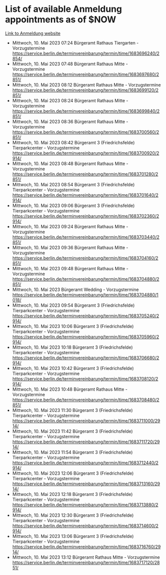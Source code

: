 # List of available Anmeldung appointments as of $NOW
[Link to Anmeldung website](https://service.berlin.de/terminvereinbarung/termin/tag.php?termin=1&anliegen[]=120686&dienstleisterlist=122210,122217,327316,122219,327312,122227,327314,122231,327346,122243,327348,122254,122252,329742,122260,329745,122262,329748,122271,327278,122273,327274,122277,327276,330436,122280,327294,122282,327290,122284,327292,122291,327270,122285,327266,122286,327264,122296,327268,150230,329760,122297,327286,122294,327284,122312,329763,122314,329775,122304,327330,122311,327334,122309,327332,317869,122281,327352,122279,329772,122283,122276,327324,122274,327326,122267,329766,122246,327318,122251,327320,122257,327322,122208,327298,122226,327300&herkunft=http%3A%2F%2Fservice.berlin.de%2Fdienstleistung%2F120686%2F)
- Mittwoch, 10. Mai 2023 07:24 Bürgeramt Rathaus Tiergarten - Vorzugstermine https://service.berlin.de/terminvereinbarung/termin/time/1683696240/2854/
- Mittwoch, 10. Mai 2023 07:48 Bürgeramt Rathaus Mitte - Vorzugstermine https://service.berlin.de/terminvereinbarung/termin/time/1683697680/2851/
- Mittwoch, 10. Mai 2023 08:12 Bürgeramt Rathaus Mitte - Vorzugstermine https://service.berlin.de/terminvereinbarung/termin/time/1683699120/2851/
- Mittwoch, 10. Mai 2023 08:24 Bürgeramt Rathaus Mitte - Vorzugstermine https://service.berlin.de/terminvereinbarung/termin/time/1683699840/2851/
- Mittwoch, 10. Mai 2023 08:36 Bürgeramt Rathaus Mitte - Vorzugstermine https://service.berlin.de/terminvereinbarung/termin/time/1683700560/2851/
- Mittwoch, 10. Mai 2023 08:42 Bürgeramt 3 (Friedrichsfelde) Tierparkcenter - Vorzugstermine https://service.berlin.de/terminvereinbarung/termin/time/1683700920/2914/
- Mittwoch, 10. Mai 2023 08:48 Bürgeramt Rathaus Mitte - Vorzugstermine https://service.berlin.de/terminvereinbarung/termin/time/1683701280/2851/
- Mittwoch, 10. Mai 2023 08:54 Bürgeramt 3 (Friedrichsfelde) Tierparkcenter - Vorzugstermine https://service.berlin.de/terminvereinbarung/termin/time/1683701640/2914/
- Mittwoch, 10. Mai 2023 09:06 Bürgeramt 3 (Friedrichsfelde) Tierparkcenter - Vorzugstermine https://service.berlin.de/terminvereinbarung/termin/time/1683702360/2914/
- Mittwoch, 10. Mai 2023 09:24 Bürgeramt Rathaus Mitte - Vorzugstermine https://service.berlin.de/terminvereinbarung/termin/time/1683703440/2851/
- Mittwoch, 10. Mai 2023 09:36 Bürgeramt Rathaus Mitte - Vorzugstermine https://service.berlin.de/terminvereinbarung/termin/time/1683704160/2851/
- Mittwoch, 10. Mai 2023 09:48 Bürgeramt Rathaus Mitte - Vorzugstermine https://service.berlin.de/terminvereinbarung/termin/time/1683704880/2851/
- Mittwoch, 10. Mai 2023  Bürgeramt Wedding - Vorzugstermine https://service.berlin.de/terminvereinbarung/termin/time/1683704880/1018/
- Mittwoch, 10. Mai 2023 09:54 Bürgeramt 3 (Friedrichsfelde) Tierparkcenter - Vorzugstermine https://service.berlin.de/terminvereinbarung/termin/time/1683705240/2914/
- Mittwoch, 10. Mai 2023 10:06 Bürgeramt 3 (Friedrichsfelde) Tierparkcenter - Vorzugstermine https://service.berlin.de/terminvereinbarung/termin/time/1683705960/2914/
- Mittwoch, 10. Mai 2023 10:18 Bürgeramt 3 (Friedrichsfelde) Tierparkcenter - Vorzugstermine https://service.berlin.de/terminvereinbarung/termin/time/1683706680/2914/
- Mittwoch, 10. Mai 2023 10:42 Bürgeramt 3 (Friedrichsfelde) Tierparkcenter - Vorzugstermine https://service.berlin.de/terminvereinbarung/termin/time/1683708120/2914/
- Mittwoch, 10. Mai 2023 10:48 Bürgeramt Rathaus Mitte - Vorzugstermine https://service.berlin.de/terminvereinbarung/termin/time/1683708480/2851/
- Mittwoch, 10. Mai 2023 11:30 Bürgeramt 3 (Friedrichsfelde) Tierparkcenter - Vorzugstermine https://service.berlin.de/terminvereinbarung/termin/time/1683711000/2914/
- Mittwoch, 10. Mai 2023 11:42 Bürgeramt 3 (Friedrichsfelde) Tierparkcenter - Vorzugstermine https://service.berlin.de/terminvereinbarung/termin/time/1683711720/2914/
- Mittwoch, 10. Mai 2023 11:54 Bürgeramt 3 (Friedrichsfelde) Tierparkcenter - Vorzugstermine https://service.berlin.de/terminvereinbarung/termin/time/1683712440/2914/
- Mittwoch, 10. Mai 2023 12:06 Bürgeramt 3 (Friedrichsfelde) Tierparkcenter - Vorzugstermine https://service.berlin.de/terminvereinbarung/termin/time/1683713160/2914/
- Mittwoch, 10. Mai 2023 12:18 Bürgeramt 3 (Friedrichsfelde) Tierparkcenter - Vorzugstermine https://service.berlin.de/terminvereinbarung/termin/time/1683713880/2914/
- Mittwoch, 10. Mai 2023 12:30 Bürgeramt 3 (Friedrichsfelde) Tierparkcenter - Vorzugstermine https://service.berlin.de/terminvereinbarung/termin/time/1683714600/2914/
- Mittwoch, 10. Mai 2023 13:06 Bürgeramt 3 (Friedrichsfelde) Tierparkcenter - Vorzugstermine https://service.berlin.de/terminvereinbarung/termin/time/1683716760/2914/
- Mittwoch, 10. Mai 2023 13:12 Bürgeramt Rathaus Mitte - Vorzugstermine https://service.berlin.de/terminvereinbarung/termin/time/1683717120/2851/
